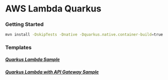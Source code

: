 # AWS Lambda Quarkus

### Getting Started

```bash
mvn install -DskipTests -Dnative -Dquarkus.native.container-build=true
```

### Templates

##### [Quarkus Lambda Sample](quarkus-lambda/README.md)


##### [Quarkus Lambda with API Gateway Sample](quarkus-lambda-api-gateway-rest/README.md)
